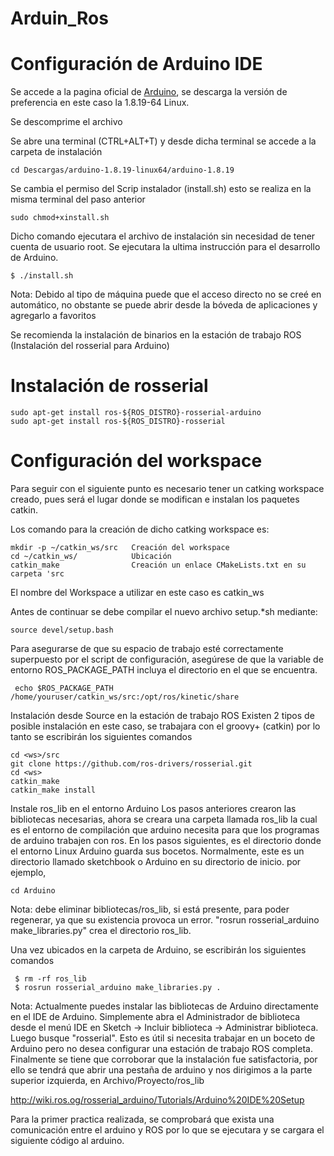 # Arduin_Ros





# Configuración de Arduino IDE
Se accede a la pagina oficial de [Arduino](https://www.arduino.cc/en/software), se descarga la versión de preferencia en este caso la 1.8.19-64 Linux.

Se descomprime el archivo 

Se abre una terminal (CTRL+ALT+T) y desde dicha terminal se accede a la carpeta de instalación 

```
cd Descargas/arduino-1.8.19-linux64/arduino-1.8.19
```
Se cambia el permiso del Scrip instalador (install.sh) esto se realiza en la misma terminal del paso anterior 

```
sudo chmod+xinstall.sh
```
Dicho comando ejecutara el archivo de instalación sin necesidad de tener cuenta de usuario root.
Se ejecutara la ultima instrucción para el desarrollo de Arduino.

```
$ ./install.sh
```

Nota: Debido al tipo de máquina puede que el acceso directo no se creé en automático, no obstante se puede abrir desde la bóveda de aplicaciones y agregarlo a favoritos 

Se recomienda la instalación de binarios en la estación de trabajo ROS (Instalación del rosserial para Arduino) 

# Instalación de rosserial
```
sudo apt-get install ros-${ROS_DISTRO}-rosserial-arduino
sudo apt-get install ros-${ROS_DISTRO}-rosserial
```

# Configuración del workspace
Para seguir con el siguiente punto es necesario tener un catking workspace creado, pues será el lugar donde se modifican e instalan los paquetes catkin.
 
Los comando para la creación de dicho catking workspace es:

```
mkdir -p ~/catkin_ws/src   Creación del workspace 
cd ~/catkin_ws/            Ubicación 
catkin_make                Creación un enlace CMakeLists.txt en su carpeta 'src
```

El nombre del Workspace a utilizar en este caso es catkin_ws

Antes de continuar se debe compilar el nuevo archivo setup.*sh mediante:

```
source devel/setup.bash
```

Para asegurarse de que su espacio de trabajo esté correctamente superpuesto por el script de configuración, asegúrese de que la variable de entorno ROS_PACKAGE_PATH incluya el directorio en el que se encuentra. 

```
 echo $ROS_PACKAGE_PATH /home/youruser/catkin_ws/src:/opt/ros/kinetic/share
```


Instalación desde Source en la estación de trabajo ROS 
Existen 2 tipos de posible instalación en este caso, se trabajara con el groovy+ (catkin) por lo tanto se escribirán los siguientes comandos

```
cd <ws>/src
git clone https://github.com/ros-drivers/rosserial.git
cd <ws>
catkin_make
catkin_make install
```
Instale ros_lib en el entorno Arduino 
Los pasos anteriores crearon las bibliotecas necesarias, ahora se creara una carpeta llamada ros_lib la cual es el entorno de compilación que arduino necesita para que los programas de arduino trabajen con ros.
En los pasos siguientes, <sketchbook> es el directorio donde el entorno Linux Arduino guarda sus bocetos. Normalmente, este es un directorio llamado sketchbook o Arduino en su directorio de inicio. por ejemplo, 

```
cd Arduino
```

Nota: debe eliminar bibliotecas/ros_lib, si está presente, para poder regenerar, ya que su existencia provoca un error. "rosrun rosserial_arduino make_libraries.py" crea el directorio ros_lib. 

Una vez ubicados en la carpeta de Arduino, se escribirán los siguientes comandos

```
 $ rm -rf ros_lib
 $ rosrun rosserial_arduino make_libraries.py .
```

Nota: Actualmente puedes instalar las bibliotecas de Arduino directamente en el IDE de Arduino. Simplemente abra el Administrador de biblioteca desde el menú IDE en Sketch -> Incluir biblioteca -> Administrar biblioteca. Luego busque "rosserial". Esto es útil si necesita trabajar en un boceto de Arduino pero no desea configurar una estación de trabajo ROS completa.
Finalmente se tiene que corroborar que la instalación fue satisfactoria, por ello se tendrá que abrir una pestaña de arduino y nos dirigimos a la parte superior izquierda, en Archivo/Proyecto/ros_lib



http://wiki.ros.og/rosserial_arduino/Tutorials/Arduino%20IDE%20Setup 


Para la primer practica realizada, se comprobará que exista una comunicación entre el arduino y ROS por lo que se ejecutara y se cargara el siguiente código al arduino. 






















